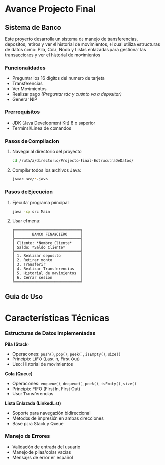 # Avance Projecto Final 
## Sistema de Banco
Este proyecto desarrolla un sistema de manejo de transferencias, depositos, retiros y ver el historial de movimientos, el cual utiliza estructuras de datos como: Pila, Cola, Nodo y Listas enlazadas para gestionar las transacciones y ver el historial de movimientos


### Funcionalidades
- Preguntar los 16 digitos del numero de tarjeta
- Transferencias 
- Ver Movimientos
- Realizar pago *(Preguntar tdc y cuánto va a depositar)* 
- Generar NIP

### Prerrequisitos 
- JDK (Java Development Kit) 8 o superior 
- Terminal/Linea de comandos

### Pasos de Compilacion
1. Navegar al directorio del proyecto:
    ```bash
   cd /ruta/a/directorio/Projecto-Final-EstrucutraDeDatos/
   ```
2. Compilar todos los archivos Java:
    ```bash
   javac src/*.java
   ```
### Pasos de Ejecucion

1. Ejecutar programa principal
   ```bash
   java -cp src Main
   ```
   
2. Usar el menu:
   ```
   ╔══════════════════════════════╗
   ║        BANCO FINANCIERO      ║
   ╠══════════════════════════════╣
   ║ Cliente: *Nombre Cliente*    ║
   ║ Saldo: *Saldo Cliente*       ║
   ╠══════════════════════════════╣
   ║ 1. Realizar deposito         ║
   ║ 2. Retirar monto             ║
   ║ 3. Transferir                ║
   ║ 4. Realizar Transferencias   ║
   ║ 5. Historial de movimientos  ║
   ║ 6. Cerrar sesion             ║
   ╚══════════════════════════════╝
   ```

## Guia de Uso


# Características Técnicas

### Estructuras de Datos Implementadas

**Pila (Stack)**
- Operaciones: `push()`, `pop()`, `peek()`, `isEmpty()`, `size()`
- Principio: LIFO (Last In, First Out)
- Uso: Historial de movimientos 

**Cola (Queue)**
- Operaciones: `enqueue()`, `dequeue()`, `peek()`, `isEmpty()`, `size()`
- Principio: FIFO (First In, First Out)
- Uso: Transferencias 

**Lista Enlazada (LinkedList)**
- Soporte para navegación bidireccional
- Métodos de impresión en ambas direcciones
- Base para Stack y Queue

### Manejo de Errores
- Validación de entrada del usuario
- Manejo de pilas/colas vacías
- Mensajes de error en español

